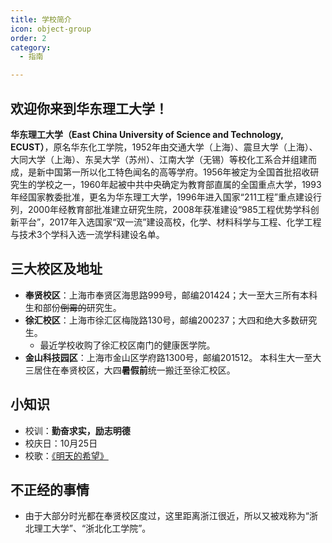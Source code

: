 ```yaml
---
title: 学校简介
icon: object-group
order: 2
category:
  - 指南

---
```


## 欢迎你来到华东理工大学！
**华东理工大学（East China University of Science and Technology, ECUST）**，原名华东化工学院，1952年由交通大学（上海）、震旦大学（上海）、大同大学（上海）、东吴大学（苏州）、江南大学（无锡）等校化工系合并组建而成，是新中国第一所以化工特色闻名的高等学府。1956年被定为全国首批招收研究生的学校之一，1960年起被中共中央确定为教育部直属的全国重点大学，1993年经国家教委批准，更名为华东理工大学，1996年进入国家“211工程”重点建设行列，2000年经教育部批准建立研究生院，2008年获准建设“985工程优势学科创新平台”，2017年入选国家“双一流”建设高校，化学、材料科学与工程、化学工程与技术3个学科入选一流学科建设名单。
## 三大校区及地址
- **奉贤校区**：上海市奉贤区海思路999号，邮编201424；大一至大三所有本科生和部份<s>倒霉的</s>研究生。
- **徐汇校区**：上海市徐汇区梅陇路130号，邮编200237；大四和绝大多数研究生。
    - 最近学校收购了徐汇校区南门的健康医学院。
- **金山科技园区**：上海市金山区学府路1300号，邮编201512。
本科生大一至大三居住在奉贤校区，大四**暑假前**统一搬迁至徐汇校区。
## 小知识
- 校训：**勤奋求实，励志明德**
- 校庆日：10月25日
- 校歌：[《明天的希望》](https://music.163.com/#/song?id=481535564)
## 不正经的事情
- 由于大部分时光都在奉贤校区度过，这里距离浙江很近，所以又被戏称为“浙北理工大学”、“浙北化工学院”。
